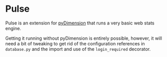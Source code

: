 # Pulse

Pulse is an extension for [pyDimension][pyDimension] that runs a very basic web stats engine.

Getting it running without pyDimension is entirely possible, however, it will need a bit of tweaking to get rid of the configuration references in `database.py` and the import and use of the `login_required` decorator.

[pyDimension]: https://github.com/MalphasWats/pyDimension

